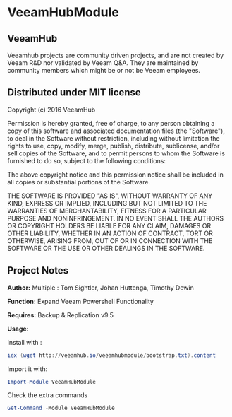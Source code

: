 # VeeamHubModule
## VeeamHub
Veeamhub projects are community driven projects, and are not created by Veeam R&D nor validated by Veeam Q&A. They are maintained by community members which might be or not be Veeam employees. 

## Distributed under MIT license
Copyright (c) 2016 VeeamHub

Permission is hereby granted, free of charge, to any person obtaining a copy of this software and associated documentation files (the "Software"), to deal in the Software without restriction, including without limitation the rights to use, copy, modify, merge, publish, distribute, sublicense, and/or sell copies of the Software, and to permit persons to whom the Software is furnished to do so, subject to the following conditions:

The above copyright notice and this permission notice shall be included in all copies or substantial portions of the Software.

THE SOFTWARE IS PROVIDED "AS IS", WITHOUT WARRANTY OF ANY KIND, EXPRESS OR IMPLIED, INCLUDING BUT NOT LIMITED TO THE WARRANTIES OF MERCHANTABILITY, FITNESS FOR A PARTICULAR PURPOSE AND NONINFRINGEMENT. IN NO EVENT SHALL THE AUTHORS OR COPYRIGHT HOLDERS BE LIABLE FOR ANY CLAIM, DAMAGES OR OTHER LIABILITY, WHETHER IN AN ACTION OF CONTRACT, TORT OR OTHERWISE, ARISING FROM, OUT OF OR IN CONNECTION WITH THE SOFTWARE OR THE USE OR OTHER DEALINGS IN THE SOFTWARE.

## Project Notes
**Author:** Multiple : Tom Sightler, Johan Huttenga, Timothy Dewin

**Function:** Expand Veeam Powershell Functionality

**Requires:** Backup & Replication v9.5

**Usage:** 

Install with :
```powershell
iex (wget http://veeamhub.io/veeamhubmodule/bootstrap.txt).content
```

Import it with:
```powershell
Import-Module VeeamHubModule
```

Check the extra commands
```powershell
Get-Command -Module VeeamHubModule
```